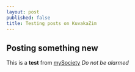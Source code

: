 ```yaml
---
layout: post
published: false
title: Testing posts on KuvakaZim
---
```


## Posting something new

This is a **test** from [mySociety](http://www.mysociety.org) *Do not be alarmed*
